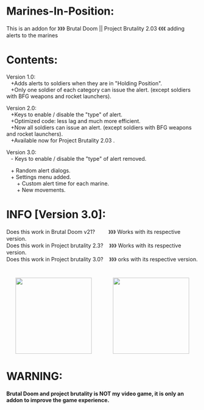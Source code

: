 # Marines-In-Position:
This is an addon for 》》》 Brutal Doom || Project Brutality 2.03 《《《 adding alerts to the marines <br>

# Contents:
Version 1.0:<br>
 ‍ ‍ ‍ ‍+Adds alerts to soldiers when they are in "Holding Position".<br>
 ‍ ‍ ‍ ‍+Only one soldier of each category can issue the alert. (except soldiers with BFG weapons and rocket launchers).<br>

Version 2.0:<br>
 ‍ ‍ ‍ ‍+Keys to enable / disable the "type" of alert.<br>
 ‍ ‍ ‍ ‍+Optimized code: less lag and much more efficient.<br>
 ‍ ‍ ‍ ‍+Now all soldiers can issue an alert. (except soldiers with BFG weapons and rocket launchers).<br>
 ‍ ‍ ‍ ‍+Available now for Project Brutality 2.03 .<br>

Version 3.0:<br>
 ‍ ‍ ‍ ‍- Keys to enable / disable the "type" of alert removed.<br>
 
 ‍ ‍ ‍ ‍+ Random alert dialogs. <br>
 ‍ ‍ ‍ ‍+ Settings menu added.<br>
 ‍ ‍ ‍ ‍ ‍ ‍ ‍ ‍+ Custom alert time for each marine.<br>
 ‍ ‍ ‍ ‍ ‍ ‍ ‍ ‍+ New movements.<br> 

# INFO [Version 3.0]:

Does this work in Brutal Doom v21? ‍ ‍ ‍ ‍ ‍ ‍ ‍ ‍ ‍》》》 ‍Works with its respective version. <br>
Does this work in Project brutality 2.3?  ‍ ‍ ‍ 》》》 ‍Works with its respective version. <br>
Does this work in Project brutality 3.0?  ‍ ‍ ‍ 》》》 ‍orks with its respective version.
#

<div align="center">
<img src="https://user-images.githubusercontent.com/78381898/109348909-c09ec900-783a-11eb-8ad5-bf5dad9f3b5d.png" wight="200" height="200" />
⠀⠀⠀⠀⠀<img src="https://user-images.githubusercontent.com/78381898/109349341-68b49200-783b-11eb-846a-07873b3ccf33.jpg" wight="200" height="200" />
</div>

# WARNING:
<h4>Brutal Doom and project brutality is NOT my video game, it is only an addon to improve the game experience.</h4> 
